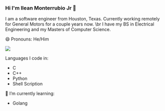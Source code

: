 ### Hi I'm Ilean Monterrubio Jr 👋

I am a software engineer from Houston, Texas. Currently working remotely for General Motors for a couple years now. \br
I have my BS in Electrical Engineering and my Masters of Computer Science. 

😄 Pronouns: He/Him

<img src="https://cdn.jsdelivr.net/gh/devicons/devicon/icons/c/c-line.svg" />

Languages I code in:
- C
- C++
- Python
- Shell Scription

🌱 I’m currently learning:
- Golang


